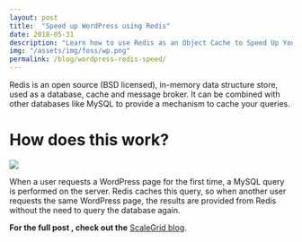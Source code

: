 ```yaml
---
layout: post
title:  "Speed up WordPress using Redis"
date: 2018-05-31
description: "Learn how to use Redis as an Object Cache to Speed Up Your WordPress Installation"
img: "/assets/img/foss/wp.png"
permalink: /blog/wordpress-redis-speed/
---
```


Redis is an open source (BSD licensed), in-memory data structure store, used as a database, cache and message broker. It can be combined with other databases like MySQL to provide a mechanism to cache your queries.

# How does this work?

![](https://scalegrid.io/blog/wp-content/uploads/2018/05/Capture2.png)

When a user requests a WordPress page for the first time, a MySQL query is performed on the server. Redis caches this query, so when another user requests the same WordPress page, the results are provided from Redis without the need to query the database again.

**For the full post , check out the** [ScaleGrid blog](https://scalegrid.io/blog/using-redis-object-cache-to-speed-up-your-wordpress-installation/).
